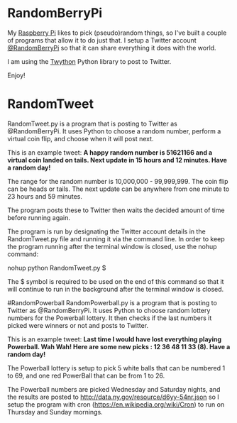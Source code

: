 # RandomBerryPi
My [Raspberry Pi](https://www.raspberrypi.org/) likes to pick (pseudo)random things, so I've built a couple of programs that allow it to do just that.  I setup a Twitter account [@RandomBerryPi](https://twitter.com/RandomBerryPi) so that it can share everything it does with the world.  

I am using the [Twython](https://github.com/ryanmcgrath/twython) Python library to post to Twitter.

Enjoy!

# RandomTweet
RandomTweet.py is a program that is posting to Twitter as @RandomBerryPi.  It uses Python to choose a random number, perform a virtual coin flip, and choose when it will post next.

This is an example tweet: **A happy random number is 51621166 and a virtual coin landed on tails. Next update in 15 hours and 12 minutes. Have a random day!**

The range for the random number is 10,000,000 - 99,999,999.  The coin flip can be heads or tails.  The next update can be anywhere from one minute to 23 hours and 59 minutes.

The program posts these to Twitter then waits the decided amount of time before running again.

The program is run by designating the Twitter account details in the RandomTweet.py file and running it via the command line.  In order to keep the program running after the terminal window is closed, use the nohup command:

nohup python RandomTweet.py $

The $ symbol is required to be used on the end of this command so that it will continue to run in the background after the terminal window is closed.

#RandomPowerball
RandomPowerball.py is a program that is posting to Twitter as @RandomBerryPi.  It uses Python to choose random lottery numbers for the Powerball lottery.  It then checks if the last numbers it picked were winners or not and posts to Twitter.

This is an example tweet: **Last time I would have lost everything playing Powerball. Wah Wah! Here are some new picks : 12 36 48 11 33 (8). Have a random day!**

The Powerball lottery is setup to pick 5 white balls that can be numbered 1 to 69, and one red PowerBall that can be from 1 to 26. 

The Powerball numbers are picked Wednesday and Saturday nights, and the results are posted to http://data.ny.gov/resource/d6yy-54nr.json so I setup the program with cron (https://en.wikipedia.org/wiki/Cron) to run on Thursday and Sunday mornings.

